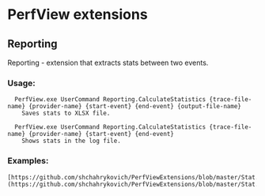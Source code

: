 # PerfView extensions

## Reporting

Reporting - extension that extracts stats between two events.

### Usage:
```
  PerfView.exe UserCommand Reporting.CalculateStatistics {trace-file-name} {provider-name} {start-event} {end-event} {output-file-name}
    Saves stats to XLSX file.
```

```
  PerfView.exe UserCommand Reporting.CalculateStatistics {trace-file-name} {provider-name} {start-event} {end-event}
    Shows stats in the log file.
```

### Examples:
    [https://github.com/shchahrykovich/PerfViewExtensions/blob/master/Stat.bat](https://github.com/shchahrykovich/PerfViewExtensions/blob/master/Stat.bat)    